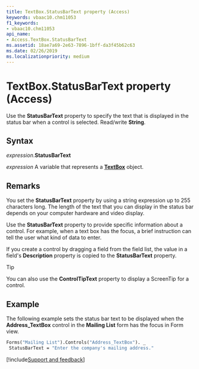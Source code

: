 ```yaml
---
title: TextBox.StatusBarText property (Access)
keywords: vbaac10.chm11053
f1_keywords:
- vbaac10.chm11053
api_name:
- Access.TextBox.StatusBarText
ms.assetid: 18ae7a69-2e63-7896-1bff-da3f45b62c63
ms.date: 02/26/2019
ms.localizationpriority: medium
---
```



# TextBox.StatusBarText property (Access)

Use the **StatusBarText** property to specify the text that is displayed in the status bar when a control is selected. Read/write **String**.


## Syntax

_expression_.**StatusBarText**

_expression_ A variable that represents a **[TextBox](Access.TextBox.md)** object.


## Remarks

You set the **StatusBarText** property by using a string expression up to 255 characters long. The length of the text that you can display in the status bar depends on your computer hardware and video display.

Use the **StatusBarText** property to provide specific information about a control. For example, when a text box has the focus, a brief instruction can tell the user what kind of data to enter.

If you create a control by dragging a field from the field list, the value in a field's **Description** property is copied to the **StatusBarText** property.

> [!TIP] 
> You can also use the **ControlTipText** property to display a ScreenTip for a control.


## Example

The following example sets the status bar text to be displayed when the **Address_TextBox** control in the **Mailing List** form has the focus in Form view. 


```vb
Forms("Mailing List").Controls("Address_TextBox"). _ 
 StatusBarText = "Enter the company's mailing address." 

```


[!include[Support and feedback](~/includes/feedback-boilerplate.md)]